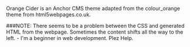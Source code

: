 Orange Cider is an Anchor CMS theme adapted from the colour_orange theme from html5webpages.co.uk.

###NOTE: There seems to be a problem between the CSS and generated HTML from the webpage. Sometimes the content shifts all the way to the left. - I'm a beginner in web development. Plez Help.
